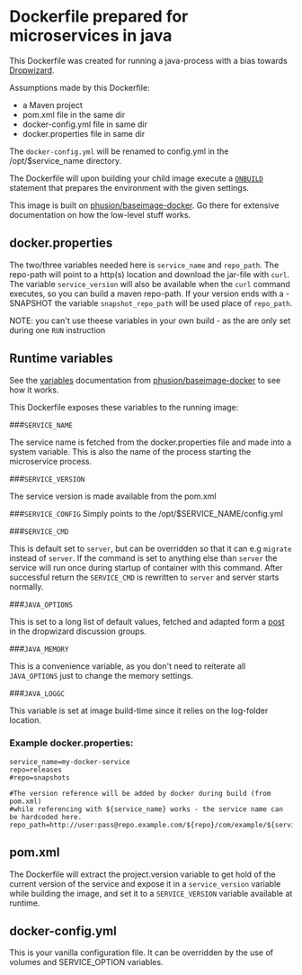 # Dockerfile prepared for microservices in java

This Dockerfile was created for running a java-process with a bias towards [Dropwizard](http://dropwizard.io).

Assumptions made by this Dockerfile:
* a Maven project
* pom.xml file in the same dir
* docker-config.yml file in same dir
* docker.properties file in same dir

The ```docker-config.yml``` will be renamed to config.yml in the /opt/$service_name directory.

The Dockerfile will upon building your child image execute a [```ONBUILD```](https://docs.docker.com/reference/builder/#onbuild)
 statement that prepares the environment with the given settings.

This image is built on [phusion/baseimage-docker](https://github.com/phusion/baseimage-docker). Go there for extensive
documentation on how the low-level stuff works.

## docker.properties
The two/three variables needed here is ```service_name``` and ```repo_path```. 
The repo-path will point to a http(s) location
and download the jar-file with ```curl```. 
The variable ```service_version``` will also be available when the ```curl```
command executes, so you can build a maven repo-path.
If your version ends with a -SNAPSHOT the variable ```snapshot_repo_path``` will be used place of ```repo_path```.


NOTE: you can't use theese variables in your own build - as the are only set during one ```RUN``` instruction

##  Runtime variables
See the [variables](https://github.com/phusion/baseimage-docker#environment_variables) documentation from
[phusion/baseimage-docker](https://github.com/phusion/baseimage-docker) to see how it works.

This Dockerfile exposes these variables to the running image:

###```SERVICE_NAME```

The service name is fetched from the docker.properties file and made into a system variable. This is also the name of the process starting the microservice process.


###```SERVICE_VERSION```

The service version is made available from the pom.xml



###```SERVICE_CONFIG```
Simply points to the /opt/$SERVICE_NAME/config.yml

###```SERVICE_CMD```

This is default set to ```server```, but can be overridden so that it can e.g ```migrate``` instead of ```server```. If the command is set to anything else than ```server``` the service will run once during startup of container with this command. After successful return the ```SERVICE_CMD``` is rewritten to ```server``` and server starts normally.




###```JAVA_OPTIONS```

This is set to a long list of default values, fetched and adapted form a
[post](https://groups.google.com/d/msg/dropwizard-user/PPgqS2ZHeFg/OoSq0yWMBwAJ) in the dropwizard discussion groups.


###```JAVA_MEMORY```

This is a convenience variable, as you don't need to reiterate all ```JAVA_OPTIONS``` just to change the memory settings.


###```JAVA_LOGGC```

This variable is set at image build-time since it relies on the log-folder location.



### Example docker.properties:
```
service_name=my-docker-service
repo=releases
#repo=snapshots

#The version reference will be added by docker during build (from pom.xml)
#while referencing with ${service_name} works - the service name can be hardcoded here.
repo_path=http://user:pass@repo.example.com/${repo}/com/example/${service_name}/${version}/${service_name}-${version}.jar

```

## pom.xml
The Dockerfile will extract the project.version variable to get hold of the current version of the service and expose it
in a ```service_version``` variable while building the image, and set it to a ```SERVICE_VERSION``` variable available
at runtime.

## docker-config.yml

This is your vanilla configuration file. It can be overridden by the use of volumes and SERVICE_OPTION variables.

